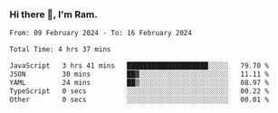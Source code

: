 ### Hi there 👋, I'm Ram.

<!--START_SECTION:waka-->

```txt
From: 09 February 2024 - To: 16 February 2024

Total Time: 4 hrs 37 mins

JavaScript   3 hrs 41 mins   ████████████████████░░░░░   79.70 %
JSON         30 mins         ██▓░░░░░░░░░░░░░░░░░░░░░░   11.11 %
YAML         24 mins         ██▒░░░░░░░░░░░░░░░░░░░░░░   08.97 %
TypeScript   0 secs          ░░░░░░░░░░░░░░░░░░░░░░░░░   00.22 %
Other        0 secs          ░░░░░░░░░░░░░░░░░░░░░░░░░   00.01 %
```

<!--END_SECTION:waka-->
